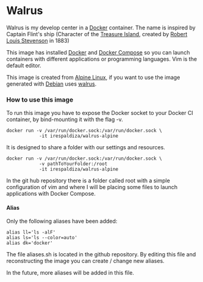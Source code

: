 # Walrus
Walrus is my develop center in a [Docker](https://www.docker.com/) container. The name is inspired by Captain Flint's ship (Character of the [Treasure Island](http://robert-louis-stevenson.org/works/treasure-island-1883/), created by [Robert Louis Stevenson](http://robert-louis-stevenson.org/) in 1883)

This image has installed [Docker](https://www.docker.com/) and [Docker Compose](https://docs.docker.com/compose/) so you can launch containers with different applications or programming languages. Vim is the default editor.

This image is created from [Alpine Linux](https://alpinelinux.org/), if you want to use the image generated with [Debian](http://debian.org) uses [walrus](https://github.com/irespaldiza/walrus).

### How to use this image
To run this image you have to expose the Docker socket to your Docker CI container, by bind-mounting it with the flag -v.
~~~ 
docker run -v /var/run/docker.sock:/var/run/docker.sock \
            -it irespaldiza/walrus-alpine
~~~

It is designed to share a folder with our settings and resources. 
~~~ 
docker run -v /var/run/docker.sock:/var/run/docker.sock \
            -v pathToYourFolder:/root
            -it irespaldiza/walrus-alpine
~~~
In the git hub repository there is a folder called root with a simple configuration of vim and where I will be placing some files to launch applications with Docker Compose.
#### Alias 

Only the following aliases have been added:
~~~
alias ll='ls -alF'
alias ls='ls --color=auto'
alias dk='docker'
~~~
The file aliases.sh is located in the github repository. By editing this file and reconstructing the image you can create / change new aliases.

In the future, more aliases will be added in this file.
